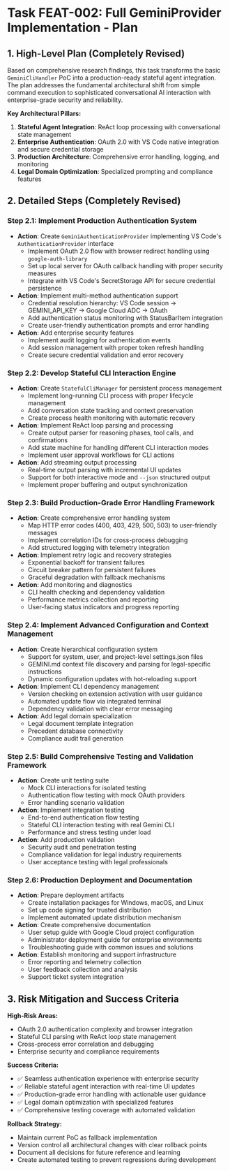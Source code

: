 # Task FEAT-002: Full GeminiProvider Implementation - Plan

## 1. High-Level Plan (Completely Revised)

Based on comprehensive research findings, this task transforms the basic `GeminiCliHandler` PoC into a production-ready stateful agent integration. The plan addresses the fundamental architectural shift from simple command execution to sophisticated conversational AI interaction with enterprise-grade security and reliability.

**Key Architectural Pillars:**
1. **Stateful Agent Integration**: ReAct loop processing with conversational state management
2. **Enterprise Authentication**: OAuth 2.0 with VS Code native integration and secure credential storage
3. **Production Architecture**: Comprehensive error handling, logging, and monitoring
4. **Legal Domain Optimization**: Specialized prompting and compliance features

## 2. Detailed Steps (Completely Revised)

### Step 2.1: Implement Production Authentication System

*   **Action**: Create `GeminiAuthenticationProvider` implementing VS Code's `AuthenticationProvider` interface
    *   Implement OAuth 2.0 flow with browser redirect handling using `google-auth-library`
    *   Set up local server for OAuth callback handling with proper security measures
    *   Integrate with VS Code's SecretStorage API for secure credential persistence
*   **Action**: Implement multi-method authentication support
    *   Credential resolution hierarchy: VS Code session → GEMINI_API_KEY → Google Cloud ADC → OAuth
    *   Add authentication status monitoring with StatusBarItem integration
    *   Create user-friendly authentication prompts and error handling
*   **Action**: Add enterprise security features
    *   Implement audit logging for authentication events
    *   Add session management with proper token refresh handling
    *   Create secure credential validation and error recovery

### Step 2.2: Develop Stateful CLI Interaction Engine

*   **Action**: Create `StatefulCliManager` for persistent process management
    *   Implement long-running CLI process with proper lifecycle management
    *   Add conversation state tracking and context preservation
    *   Create process health monitoring with automatic recovery
*   **Action**: Implement ReAct loop parsing and processing
    *   Create output parser for reasoning phases, tool calls, and confirmations
    *   Add state machine for handling different CLI interaction modes
    *   Implement user approval workflows for CLI actions
*   **Action**: Add streaming output processing
    *   Real-time output parsing with incremental UI updates
    *   Support for both interactive mode and `--json` structured output
    *   Implement proper buffering and output synchronization

### Step 2.3: Build Production-Grade Error Handling Framework

*   **Action**: Create comprehensive error handling system
    *   Map HTTP error codes (400, 403, 429, 500, 503) to user-friendly messages
    *   Implement correlation IDs for cross-process debugging
    *   Add structured logging with telemetry integration
*   **Action**: Implement retry logic and recovery strategies
    *   Exponential backoff for transient failures
    *   Circuit breaker pattern for persistent failures
    *   Graceful degradation with fallback mechanisms
*   **Action**: Add monitoring and diagnostics
    *   CLI health checking and dependency validation
    *   Performance metrics collection and reporting
    *   User-facing status indicators and progress reporting

### Step 2.4: Implement Advanced Configuration and Context Management

*   **Action**: Create hierarchical configuration system
    *   Support for system, user, and project-level settings.json files
    *   GEMINI.md context file discovery and parsing for legal-specific instructions
    *   Dynamic configuration updates with hot-reloading support
*   **Action**: Implement CLI dependency management
    *   Version checking on extension activation with user guidance
    *   Automated update flow via integrated terminal
    *   Dependency validation with clear error messaging
*   **Action**: Add legal domain specialization
    *   Legal document template integration
    *   Precedent database connectivity
    *   Compliance audit trail generation

### Step 2.5: Build Comprehensive Testing and Validation Framework

*   **Action**: Create unit testing suite
    *   Mock CLI interactions for isolated testing
    *   Authentication flow testing with mock OAuth providers
    *   Error handling scenario validation
*   **Action**: Implement integration testing
    *   End-to-end authentication flow testing
    *   Stateful CLI interaction testing with real Gemini CLI
    *   Performance and stress testing under load
*   **Action**: Add production validation
    *   Security audit and penetration testing
    *   Compliance validation for legal industry requirements
    *   User acceptance testing with legal professionals

### Step 2.6: Production Deployment and Documentation

*   **Action**: Prepare deployment artifacts
    *   Create installation packages for Windows, macOS, and Linux
    *   Set up code signing for trusted distribution
    *   Implement automated update distribution mechanism
*   **Action**: Create comprehensive documentation
    *   User setup guide with Google Cloud project configuration
    *   Administrator deployment guide for enterprise environments
    *   Troubleshooting guide with common issues and solutions
*   **Action**: Establish monitoring and support infrastructure
    *   Error reporting and telemetry collection
    *   User feedback collection and analysis
    *   Support ticket system integration

## 3. Risk Mitigation and Success Criteria

**High-Risk Areas:**
- OAuth 2.0 authentication complexity and browser integration
- Stateful CLI parsing with ReAct loop state management
- Cross-process error correlation and debugging
- Enterprise security and compliance requirements

**Success Criteria:**
- ✅ Seamless authentication experience with enterprise security
- ✅ Reliable stateful agent interaction with real-time UI updates
- ✅ Production-grade error handling with actionable user guidance
- ✅ Legal domain optimization with specialized features
- ✅ Comprehensive testing coverage with automated validation

**Rollback Strategy:**
- Maintain current PoC as fallback implementation
- Version control all architectural changes with clear rollback points
- Document all decisions for future reference and learning
- Create automated testing to prevent regressions during development

